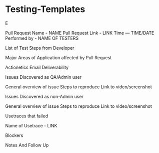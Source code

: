 # Testing-Templates

E

Pull Request Name - NAME
Pull Request Link - LINK
Time — TIME/DATE
Performed by - NAME OF TESTERS

List of Test Steps from Developer

Major Areas of Application affected by Pull Request

Actionetics
Email Deliverability

Issues Discovered as QA/Admin user

General overview of issue
Steps to reproduce
Link to video/screenshot

Issues Discovered as non-Admin user

General overview of issue
Steps to reproduce
Link to video/screenshot

Usetraces that failed

Name of Usetrace - LINK

Blockers

Notes And Follow Up

